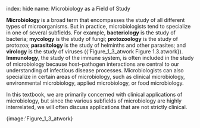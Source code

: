 index: hide
name: Microbiology as a Field of Study

 **Microbiology** is a broad term that encompasses the study of all different types of microorganisms. But in practice, microbiologists tend to specialize in one of several subfields. For example,  **bacteriology** is the study of bacteria;  **mycology** is the study of fungi;  **protozoology** is the study of protozoa;  **parasitology** is the study of helminths and other parasites; and  **virology** is the study of viruses ({'Figure_1_3_atwork Figure 1.3.atwork}).  **Immunology**, the study of the immune system, is often included in the study of microbiology because host–pathogen interactions are central to our understanding of infectious disease processes. Microbiologists can also specialize in certain areas of microbiology, such as clinical microbiology, environmental microbiology, applied microbiology, or food microbiology.

In this textbook, we are primarily concerned with clinical applications of microbiology, but since the various subfields of microbiology are highly interrelated, we will often discuss applications that are not strictly clinical.


{image:'Figure_1_3_atwork}
        
